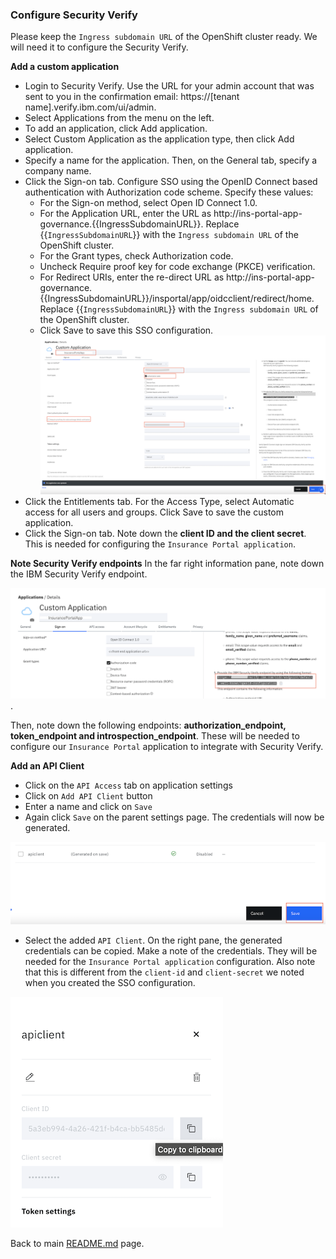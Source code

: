 ### Configure Security Verify

Please keep the `Ingress subdomain URL` of the OpenShift cluster ready. We will need it to configure the Security Verify.

**Add a custom application**
- Login to Security Verify. Use the URL for your admin account that was sent to you in the confirmation email: https://[tenant name].verify.ibm.com/ui/admin.
- Select Applications from the menu on the left.
- To add an application, click Add application.
- Select Custom Application as the application type, then click Add application.
- Specify a name for the application. Then, on the General tab, specify a company name.
- Click the Sign-on tab. Configure SSO using the OpenID Connect based authentication with Authorization code scheme. Specify these values:
  - For the Sign-on method, select Open ID Connect 1.0.
  - For the Application URL, enter the URL as http://ins-portal-app-governance.{{IngressSubdomainURL}}. Replace {{`IngressSubdomainURL`}} with the `Ingress subdomain URL` of the OpenShift cluster. 
  - For the Grant types, check Authorization code.
  - Uncheck Require proof key for code exchange (PKCE) verification.
  - For Redirect URIs, enter the re-direct URL as http://ins-portal-app-governance.{{IngressSubdomainURL}}/insportal/app/oidcclient/redirect/home. Replace {{`IngressSubdomainURL`}} with the `Ingress subdomain URL` of the OpenShift cluster.
  - Click Save to save this SSO configuration.
![Configure SSO](./images/configure-sso.png)
- Click the Entitlements tab. For the Access Type, select Automatic access for all users and groups. Click Save to save the custom application.
- Click the Sign-on tab. Note down the **client ID and the client secret**. This is needed for configuring the `Insurance Portal application`.

**Note Security Verify endpoints**
In the far right information pane, note down the IBM Security Verify endpoint.

![Note endpoint](./images/note-endpoint.png).

Then, note down the following endpoints: **authorization_endpoint, token_endpoint and introspection_endpoint**. These will be needed to configure our `Insurance Portal` application to integrate with Security Verify.

**Add an API Client**
- Click on the `API Access` tab on application settings
- Click on `Add API Client` button
- Enter a name and click on `Save`
- Again click `Save` on the parent settings page. The credentials will now be generated.

![Save API Client](./images/save-api-client.png)
- Select the added `API Client`. On the right pane, the generated credentials can be copied. Make a note of the credentials. They will be needed for the `Insurance Portal application` configuration. Also note that this is different from the `client-id` and `client-secret` we noted when you created the SSO configuration. 

![Note API Client credentials](./images/note-api-client-credentials.png)

Back to main [README.md](README.md) page.

